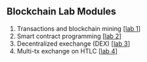 Blockchain Lab Modules
---

1. Transactions and blockchain mining [[lab 1](lab1/README.md)]
2. Smart contract programming [[lab 2](lab2/README.md)]
3. Decentralized exechange (DEX) [[lab 3](lab3-20/README.md)]
4. Multi-tx exchange on HTLC  [[lab 4](lab3-20/README-lab4.md)] 

<!--

4. Blockchain application: logging remote file storage [[lab 4](lab4-20/README.md)]
- Lab module 4.2: Cryptocurrency Hedging [[lab 4.2](lab4.2/README.md)]

-->

